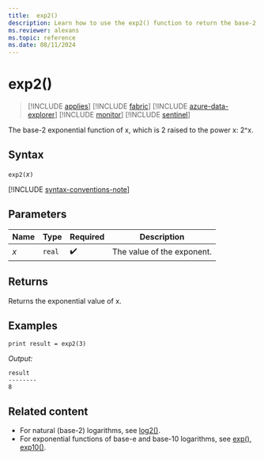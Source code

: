 ```yaml
---
title:  exp2()
description: Learn how to use the exp2() function to return the base-2 exponential value of x.
ms.reviewer: alexans
ms.topic: reference
ms.date: 08/11/2024
---
```

# exp2()

> [!INCLUDE [applies](../includes/applies-to-version/applies.md)] [!INCLUDE [fabric](../includes/applies-to-version/fabric.md)] [!INCLUDE [azure-data-explorer](../includes/applies-to-version/azure-data-explorer.md)] [!INCLUDE [monitor](../includes/applies-to-version/monitor.md)] [!INCLUDE [sentinel](../includes/applies-to-version/sentinel.md)]

The base-2 exponential function of x, which is 2 raised to the power x: 2^x.  

## Syntax

`exp2(`*x*`)`

[!INCLUDE [syntax-conventions-note](../includes/syntax-conventions-note.md)]

## Parameters

| Name | Type | Required | Description |
|--|--|--|--|
| *x* | `real` |  :heavy_check_mark:| The value of the exponent. |

## Returns

Returns the exponential value of x.


## Examples

```kusto
print result = exp2(3)
```

_Output:_

```
result
--------
8
```

## Related content

* For natural (base-2) logarithms, see [log2()](log2-function.md).
* For exponential functions of base-e and base-10 logarithms, see [exp()](exp-function.md), [exp10()](exp10-function.md).
